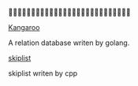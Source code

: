 💎💎💎💎💎💎💎💎💎💎💎💎💎💎💎💎💎💎💎💎💎💎💎💎💎💎💎

[Kangaroo](https://github.com/Haibarapink/Kangaroo)

A relation database writen by golang.

[skiplist](https://github.com/Haibarapink/skip-list)

skiplist writen by cpp
